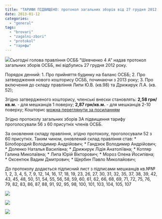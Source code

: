 ```yaml
---
title: "ТАРИФИ ПІДВИЩЕНО: протокол загальних зборів від 27 грудня 2012 року"
date: 2013-01-12
categories: 
  - "general"
tags: 
  - "brovari"
  - "zagalni-zbori"
  - "protokol"
  - "тарифы"
---
```


![](http://shevchenko4a.brovary.org/wp-content/uploads/2013/01/63d1f0677edae22cbdb3581144d0da00-btustwfrt1wr-300x214.jpg)Сьогодні голова правління ОСББ "Шевченко 4 А" надав протокол загальних зборів ОСББ, які відбулись 27 грудня 2012 року.

Порядок денний: 1. Про прийняття будинку на баланс ОСББ; 2. Про затвердження нового кошторису ОСББ, починаючи з 2013 року; 3. Про включення до складу правління Липи Ю.В. (кв.98) та Дрижирук Л.А. (кв. 52);

Згідно затвердженого кошторису, членські внески становлять: **2,58 грн/кв.м.** - для мешканців 1 поверху; **2,87 грн/кв.м.** - для мешканців 2-10 поверху; Кошторис [можна переглянути за посиланням](http://shevchenko4a.brovary.org/proekt-koshtorisu-na-2013-rik-onovleno/ "Проект кошторису на 2013 рік (оновлено)")

Згідно протоколу загальних зборів ЗА підвищення тарифу проголосували 56 з 60 присутніх членів ОСББ. <!--more-->

За оновлення складу правління, згідно протоколу, проголосували 52 з 60 присутніх. Таким чином, оновлений склад правління став: \* Білобородий Володимир Андрійович; \* Гандзюк Володимир Андрійович; \* Доленко Наталья Василівна; \* Дрижирук Лідія Анатоліївна; \* Котляр Галина Миколаївна; \* Липа Юрій Вікторович; \* Мороз Олена Йосипівна; \* Оксентюк Вадим Дмитрович; \* Щербин Павло Миколайович;

До протоколу додається підписний лист з підписами мешканців кв.№№ 1, 2, 3, 4, 5, 7, 9, 12, 14, 16, 17, 18, 19, 23, 26, 27, 30, 31, 32, 35, 37, 38, 39, 42, 43, 45, 48, 50, 51, 54, 55, 56, 58, 59, 60, 61, 62, 66, 68, 69, 71, 72, 75, 76, 79, 82, 83, 86, 87, 88, 91, 92, 95, 98, 100, 101, 103, 104, 105, 107

[![](http://shevchenko4a.brovary.org/wp-content/uploads/2013/01/p1.jpg)](http://shevchenko4a.brovary.org/wp-content/uploads/2013/01/p1.jpg)

[![](http://shevchenko4a.brovary.org/wp-content/uploads/2013/01/p2.jpg)](http://shevchenko4a.brovary.org/wp-content/uploads/2013/01/p2.jpg)

[![](http://shevchenko4a.brovary.org/wp-content/uploads/2013/01/kosht.jpg)](http://shevchenko4a.brovary.org/wp-content/uploads/2013/01/kosht.jpg)
